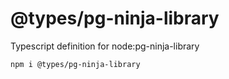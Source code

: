 # @types/pg-ninja-library
Typescript definition for node:pg-ninja-library

```
npm i @types/pg-ninja-library
```
